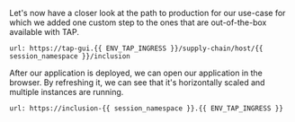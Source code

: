 Let's now have a closer look at the path to production for our use-case for which we added one custom step to the ones that are out-of-the-box available with TAP.
```dashboard:open-url
url: https://tap-gui.{{ ENV_TAP_INGRESS }}/supply-chain/host/{{ session_namespace }}/inclusion
```

After our application is deployed, we can open our application in the browser. By refreshing it, we can see that it's horizontally scaled and multiple instances are running.
```dashboard:open-url
url: https://inclusion-{{ session_namespace }}.{{ ENV_TAP_INGRESS }}
```


